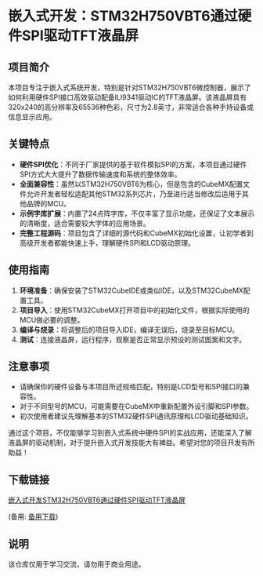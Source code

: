 # 嵌入式开发：STM32H750VBT6通过硬件SPI驱动TFT液晶屏

## 项目简介
本项目专注于嵌入式系统开发，特别是针对STM32H750VBT6微控制器，展示了如何利用硬件SPI接口高效驱动配备ILI9341驱动IC的TFT液晶屏。该液晶屏具有320x240的高分辨率及65536种色彩，尺寸为2.8英寸，非常适合各种手持设备或信息显示应用。

## 关键特点
- **硬件SPI优化**：不同于厂家提供的基于软件模拟SPI的方案，本项目通过硬件SPI方式大大提升了数据传输速度和系统的整体效率。
- **全面兼容性**：虽然以STM32H750VBT6为核心，但是包含的CubeMX配置文件允许开发者轻松适配其他STM32系列芯片，乃至进行适当修改后适用于其他品牌的MCU。
- **示例字库扩展**：内置了24点阵字库，不仅丰富了显示功能，还保证了文本展示的清晰度，适合需要较大字体的应用场景。
- **完整工程源码**：项目包含了详细的源代码和CubeMX初始化设置，让初学者到高级开发者都能快速上手，理解硬件SPI和LCD驱动原理。

## 使用指南
1. **环境准备**：确保安装了STM32CubeIDE或类似IDE，以及STM32CubeMX配置工具。
2. **项目导入**：使用STM32CubeMX打开项目中的初始化文件，根据实际使用的MCU做必要的调整。
3. **编译与烧录**：将调整后的项目导入IDE，编译无误后，烧录至目标MCU。
4. **测试**：连接液晶屏，运行程序，观察是否正常显示预设的测试图案和文字。

## 注意事项
- 请确保你的硬件设备与本项目所述规格匹配，特别是LCD型号和SPI接口的兼容性。
- 对于不同型号的MCU，可能需要在CubeMX中重新配置外设引脚和SPI参数。
- 初次使用者建议先理解基本的STM32硬件SPI通讯原理和LCD驱动基础知识。

通过这个项目，不仅能够学习到嵌入式系统中硬件SPI的实战应用，还能深入了解液晶屏的驱动机制，对于提升嵌入式开发技能大有裨益。希望对您的项目开发有所助益！

## 下载链接
[嵌入式开发STM32H750VBT6通过硬件SPI驱动TFT液晶屏](https://pan.quark.cn/s/46a4f409d62e) 

(备用: [备用下载](https://pan.baidu.com/s/1RV1SqiXS0o4S76TPu0gifQ?pwd=1234))

## 说明

该仓库仅用于学习交流，请勿用于商业用途。
